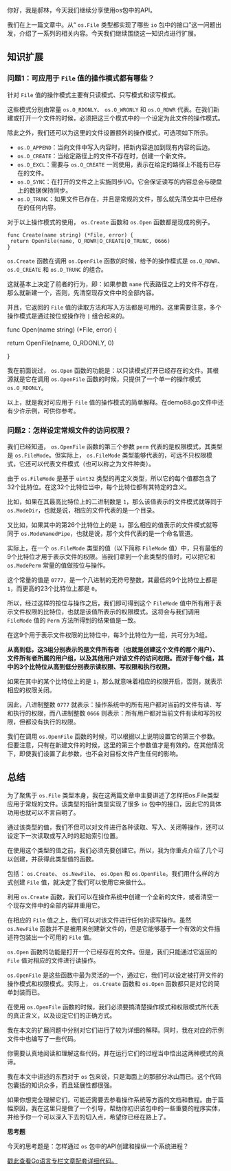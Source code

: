 你好，我是郝林，今天我们继续分享使用os包中的API。

我们在上一篇文章中。从“ `os.File` 类型都实现了哪些 `io` 包中的接口”这一问题出发，介绍了一系列的相关内容。今天我们继续围绕这一知识点进行扩展。

## 知识扩展

### 问题1：可应用于 `File` 值的操作模式都有哪些？

针对 `File` 值的操作模式主要有只读模式、只写模式和读写模式。

这些模式分别由常量 `os.O_RDONLY`、 `os.O_WRONLY` 和 `os.O_RDWR` 代表。在我们新建或打开一个文件的时候，必须把这三个模式中的一个设定为此文件的操作模式。

除此之外，我们还可以为这里的文件设置额外的操作模式，可选项如下所示。

- `os.O_APPEND`：当向文件中写入内容时，把新内容追加到现有内容的后边。
- `os.O_CREATE`：当给定路径上的文件不存在时，创建一个新文件。
- `os.O_EXCL`：需要与 `os.O_CREATE` 一同使用，表示在给定的路径上不能有已存在的文件。
- `os.O_SYNC`：在打开的文件之上实施同步I/O。它会保证读写的内容总会与硬盘上的数据保持同步。
- `os.O_TRUNC`：如果文件已存在，并且是常规的文件，那么就先清空其中已经存在的任何内容。

对于以上操作模式的使用， `os.Create` 函数和 `os.Open` 函数都是现成的例子。

```
func Create(name string) (*File, error) {
 return OpenFile(name, O_RDWR|O_CREATE|O_TRUNC, 0666)
}

```

`os.Create` 函数在调用 `os.OpenFile` 函数的时候，给予的操作模式是 `os.O_RDWR`、 `os.O_CREATE` 和 `os.O_TRUNC` 的组合。

这就基本上决定了前者的行为，即：如果参数 `name` 代表路径之上的文件不存在，那么就新建一个，否则，先清空现存文件中的全部内容。

并且，它返回的 `File` 值的读取方法和写入方法都是可用的。这里需要注意，多个操作模式是通过按位或操作符 `|` 组合起来的。

func Open(name string) (\*File, error) {

return OpenFile(name, O\_RDONLY, 0)

}

我在前面说过， `os.Open` 函数的功能是：以只读模式打开已经存在的文件。其根源就是它在调用 `os.OpenFile` 函数的时候，只提供了一个单一的操作模式 `os.O_RDONLY`。

以上，就是我对可应用于 `File` 值的操作模式的简单解释。在demo88.go文件中还有少许示例，可供你参考。

### 问题2：怎样设定常规文件的访问权限？

我们已经知道， `os.OpenFile` 函数的第三个参数 `perm` 代表的是权限模式，其类型是 `os.FileMode`。但实际上， `os.FileMode` 类型能够代表的，可远不只权限模式，它还可以代表文件模式（也可以称之为文件种类）。

由于 `os.FileMode` 是基于 `uint32` 类型的再定义类型，所以它的每个值都包含了32个比特位。在这32个比特位当中，每个比特位都有其特定的含义。

比如，如果在其最高比特位上的二进制数是 `1`，那么该值表示的文件模式就等同于 `os.ModeDir`，也就是说，相应的文件代表的是一个目录。

又比如，如果其中的第26个比特位上的是 `1`，那么相应的值表示的文件模式就等同于 `os.ModeNamedPipe`，也就是说，那个文件代表的是一个命名管道。

实际上，在一个 `os.FileMode` 类型的值（以下简称 `FileMode` 值）中，只有最低的9个比特位才用于表示文件的权限。当我们拿到一个此类型的值时，可以把它和 `os.ModePerm` 常量的值做按位与操作。

这个常量的值是 `0777`，是一个八进制的无符号整数，其最低的9个比特位上都是 `1`，而更高的23个比特位上都是 `0`。

所以，经过这样的按位与操作之后，我们即可得到这个 `FileMode` 值中所有用于表示文件权限的比特位，也就是该值所表示的权限模式。这将会与我们调用 `FileMode` 值的 `Perm` 方法所得到的结果值是一致。

在这9个用于表示文件权限的比特位中，每3个比特位为一组，共可分为3组。

**从高到低，这3组分别表示的是文件所有者（也就是创建这个文件的那个用户）、文件所有者所属的用户组，以及其他用户对该文件的访问权限。而对于每个组，其中的3个比特位从高到低分别表示读权限、写权限和执行权限。**

如果在其中的某个比特位上的是 `1`，那么就意味着相应的权限开启，否则，就表示相应的权限关闭。

因此，八进制整数 `0777` 就表示：操作系统中的所有用户都对当前的文件有读、写和执行的权限，而八进制整数 `0666` 则表示：所有用户都对当前文件有读和写的权限，但都没有执行的权限。

我们在调用 `os.OpenFile` 函数的时候，可以根据以上说明设置它的第三个参数。但要注意，只有在新建文件的时候，这里的第三个参数值才是有效的。在其他情况下，即使我们设置了此参数，也不会对目标文件产生任何的影响。

## 总结

为了聚焦于 `os.File` 类型本身，我在这两篇文章中主要讲述了怎样把os.File类型应用于常规的文件。该类型的指针类型实现了很多 `io` 包中的接口，因此它的具体功用也就可以不言自明了。

通过该类型的值，我们不但可以对文件进行各种读取、写入、关闭等操作，还可以设定下一次读取或写入时的起始索引位置。

在使用这个类型的值之前，我们必须先要创建它。所以，我为你重点介绍了几个可以创建，并获得此类型值的函数。

包括： `os.Create`、 `os.NewFile`、 `os.Open` 和 `os.OpenFile`。我们用什么样的方式创建 `File` 值，就决定了我们可以使用它来做什么。

利用 `os.Create` 函数，我们可以在操作系统中创建一个全新的文件，或者清空一个现存文件中的全部内容并重用它。

在相应的 `File` 值之上，我们可以对该文件进行任何的读写操作。虽然 `os.NewFile` 函数并不是被用来创建新文件的，但是它能够基于一个有效的文件描述符包装出一个可用的 `File` 值。

`os.Open` 函数的功能是打开一个已经存在的文件。但是，我们只能通过它返回的 `File` 值对相应的文件进行读操作。

`os.OpenFile` 是这些函数中最为灵活的一个，通过它，我们可以设定被打开文件的操作模式和权限模式。实际上， `os.Create` 函数和 `os.Open` 函数都只是对它的简单封装而已。

在使用 `os.OpenFile` 函数的时候，我们必须要搞清楚操作模式和权限模式所代表的真正含义，以及设定它们的正确方式。

我在本文的扩展问题中分别对它们进行了较为详细的解释。同时，我在对应的示例文件中也编写了一些代码。

你需要认真地阅读和理解这些代码，并在运行它们的过程当中悟出这两种模式的真谛。

我在本文中讲述的东西对于 `os` 包来说，只是海面上的那部分冰山而已。这个代码包囊括的知识众多，而且延展性都很强。

如果你想完全理解它们，可能还需要去参看操作系统等方面的文档和教程。由于篇幅原因，我在这里只是做了一个引导，帮助你初识该包中的一些重要的程序实体，并给予你一个可以深入下去的切入点，希望你已经在路上了。

**思考题**

今天的思考题是：怎样通过 `os` 包中的API创建和操纵一个系统进程？

[戳此查看Go语言专栏文章配套详细代码。](https://github.com/hyper0x/Golang_Puzzlers)